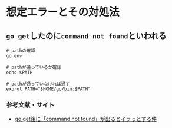 # 想定エラーとその対処法
## `go get`したのに`command not found`といわれる
```
# pathの確認
go env

# pathが通っているか確認
echo $PATH

# pathが通っていなければ通す
exprot PATH="$HOME/go/bin:$PATH"
```
### 参考文献・サイト
- [go get後に「command not found」が出るとイラっとする件](https://selfnote.work/20210513/programming/go-error-command-not-found/)